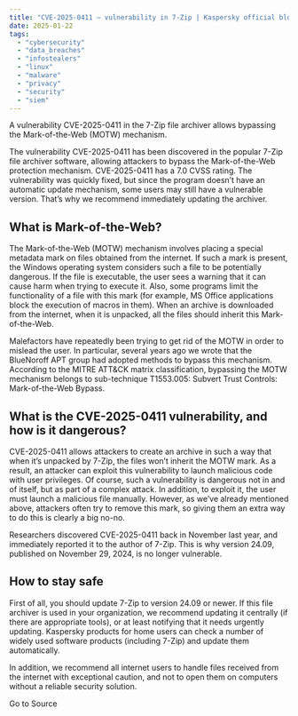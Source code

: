 ```yaml
---
title: "CVE-2025-0411 – vulnerability in 7-Zip | Kaspersky official blog"
date: 2025-01-22
tags: 
  - "cybersecurity"
  - "data_breaches"
  - "infostealers"
  - "linux"
  - "malware"
  - "privacy"
  - "security"
  - "siem"
---
```


A vulnerability CVE-2025-0411 in the 7-Zip file archiver allows bypassing the Mark-of-the-Web (MOTW) mechanism.

The vulnerability CVE-2025-0411 has been discovered in the popular 7-Zip file archiver software, allowing attackers to bypass the Mark-of-the-Web protection mechanism. CVE-2025-0411 has a 7.0 CVSS rating. The vulnerability was quickly fixed, but since the program doesn’t have an automatic update mechanism, some users may still have a vulnerable version. That’s why we recommend immediately updating the archiver.

## What is Mark-of-the-Web?

The Mark-of-the-Web (MOTW) mechanism involves placing a special metadata mark on files obtained from the internet. If such a mark is present, the Windows operating system considers such a file to be potentially dangerous. If the file is executable, the user sees a warning that it can cause harm when trying to execute it. Also, some programs limit the functionality of a file with this mark (for example, MS Office applications block the execution of macros in them). When an archive is downloaded from the internet, when it is unpacked, all the files should inherit this Mark-of-the-Web.

Malefactors have repeatedly been trying to get rid of the MOTW in order to mislead the user. In particular, several years ago we wrote that the BlueNoroff APT group had adopted methods to bypass this mechanism. According to the MITRE ATT&CK matrix classification, bypassing the MOTW mechanism belongs to sub-technique T1553.005: Subvert Trust Controls: Mark-of-the-Web Bypass.

## What is the CVE-2025-0411 vulnerability, and how is it dangerous?

CVE-2025-0411 allows attackers to create an archive in such a way that when it’s unpacked by 7-Zip, the files won’t inherit the MOTW mark. As a result, an attacker can exploit this vulnerability to launch malicious code with user privileges. Of course, such a vulnerability is dangerous not in and of itself, but as part of a complex attack. In addition, to exploit it, the user must launch a malicious file manually. However, as we’ve already mentioned above, attackers often try to remove this mark, so giving them an extra way to do this is clearly a big no-no.

Researchers discovered CVE-2025-0411 back in November last year, and immediately reported it to the author of 7-Zip. This is why version 24.09, published on November 29, 2024, is no longer vulnerable.

## How to stay safe

First of all, you should update 7-Zip to version 24.09 or newer. If this file archiver is used in your organization, we recommend updating it centrally (if there are appropriate tools), or at least notifying that it needs urgently updating. Kaspersky products for home users can check a number of widely used software products (including 7-Zip) and update them automatically.

In addition, we recommend all internet users to handle files received from the internet with exceptional caution, and not to open them on computers without a reliable security solution.

Go to Source
